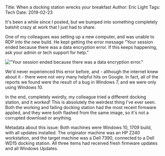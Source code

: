 Title: When a docking station wrecks your breakfast
Author: Eric Light
Tags: Tech
Date: 2019-02-23

It's been a while since I posted, but we bumped into something completely batshit crazy at work that I just had to share.

One of my colleagues was setting up a new computer, and was unable to RDP into the new build. He kept getting the error message "Your session ended because there was a data encryption error. If this keeps happening, ask your admin or tech support for help."

!["Your session ended because there was a data encryption error."]({static}/images/wd15.png)


We'd never experienced this error before, and - although the internet knew about it - there were not very many helpful hits on Google.  In fact, all of the reports we found were the result of a bug in Windows 7, and we were only using Windows 10.

In the end, completely weirdly, my colleague tried a different docking station, and it *worked*!  This is absolutely the weirdest thing I've ever seen.  Both the working and failing docking station had the most recent firmware applied, and they were both flashed from the same image, so it's not a corrupted download or anything.

Metadata about this issue:  Both machines were Windows 10, 1709 build, with all updates installed.  The originator machine was an HP Z240 workstation, and the target machine was a Dell 7390, connected to a Dell WD15 docking station.  All three items had received fresh firmware updates and all Windows Updates.





